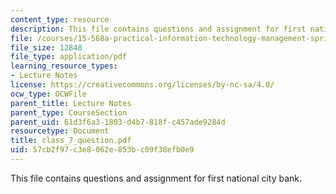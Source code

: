 ```yaml
---
content_type: resource
description: This file contains questions and assignment for first national city bank.
file: /courses/15-568a-practical-information-technology-management-spring-2005/57cb2f97c3e8062e853bc09f38efb0e9_class_7_question.pdf
file_size: 12848
file_type: application/pdf
learning_resource_types:
- Lecture Notes
license: https://creativecommons.org/licenses/by-nc-sa/4.0/
ocw_type: OCWFile
parent_title: Lecture Notes
parent_type: CourseSection
parent_uid: 61d3f6a3-1803-d4b7-818f-c457ade9284d
resourcetype: Document
title: class_7_question.pdf
uid: 57cb2f97-c3e8-062e-853b-c09f38efb0e9
---
```

This file contains questions and assignment for first national city bank.